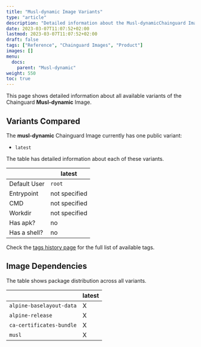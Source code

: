 ```yaml
---
title: "Musl-dynamic Image Variants"
type: "article"
description: "Detailed information about the Musl-dynamicChainguard Image variants"
date: 2023-03-07T11:07:52+02:00
lastmod: 2023-03-07T11:07:52+02:00
draft: false
tags: ["Reference", "Chainguard Images", "Product"]
images: []
menu:
  docs:
    parent: "Musl-dynamic"
weight: 550
toc: true
---
```


This page shows detailed information about all available variants of the Chainguard **Musl-dynamic** Image.

## Variants Compared
The **musl-dynamic** Chainguard Image currently has one public variant: 

- `latest`

The table has detailed information about each of these variants.

|              | latest        |
|--------------|---------------|
| Default User | `root`        |
| Entrypoint   | not specified |
| CMD          | not specified |
| Workdir      | not specified |
| Has apk?     | no            |
| Has a shell? | no            |

Check the [tags history page](/chainguard/chainguard-images/reference/musl-dynamic/tags_history/) for the full list of available tags.
## Image Dependencies
The table shows package distribution across all variants.

|                          | latest |
|--------------------------|--------|
| `alpine-baselayout-data` | X      |
| `alpine-release`         | X      |
| `ca-certificates-bundle` | X      |
| `musl`                   | X      |
